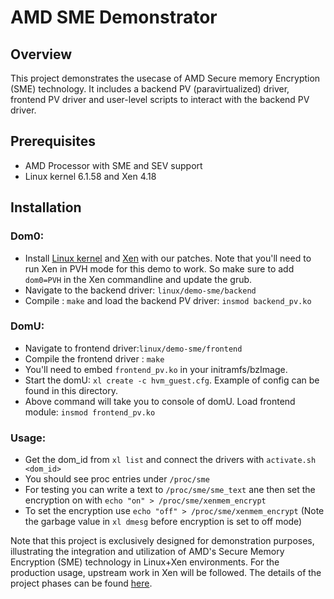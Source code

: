 # AMD SME Demonstrator

## Overview

This project demonstrates the usecase of AMD Secure memory Encryption (SME) technology. It includes a backend PV (paravirtualized) driver, frontend PV driver and user-level scripts to interact with the backend PV driver.

## Prerequisites

- AMD Processor with SME and SEV support
- Linux kernel 6.1.58 and Xen 4.18

## Installation

### Dom0:
- Install [Linux kernel](https://github.com/xcp-ng/linux/tree/sev_demo) and [Xen](https://github.com/xcp-ng/xen/tree/as-sme-demo) with our patches. Note that you'll need to run Xen in PVH mode for this demo to work. So make sure to add `dom0=PVH` in the Xen commandline and update the grub.
- Navigate to the backend driver: `linux/demo-sme/backend`
- Compile : `make` and load the backend PV driver: `insmod backend_pv.ko`

### DomU:
- Navigate to frontend driver:`linux/demo-sme/frontend`
- Compile the frontend driver : `make`
- You'll need to embed `frontend_pv.ko` in your initramfs/bzImage.
- Start the domU: `xl create -c hvm_guest.cfg`. Example of config can be found in this directory.
- Above command will take you to console of domU. Load frontend module: `insmod frontend_pv.ko`

### Usage:

- Get the dom_id from `xl list` and connect the drivers with `activate.sh <dom_id>`
- You should see proc entries under `/proc/sme`
- For testing you can write a text to `/proc/sme/sme_text` ane then set the encryption on with `echo "on" > /proc/sme/xenmem_encrypt`
- To set the encryption use `echo "off" > /proc/sme/xenmem_encrypt` (Note the garbage value in `xl dmesg` before encryption is set to off mode)

Note that this project is exclusively designed for demonstration purposes, illustrating the integration and utilization of AMD's Secure Memory Encryption (SME) technology in Linux+Xen environments.
For the production usage, upstream work in Xen will be followed. The details of the project phases can be found [here](https://lists.xenproject.org/archives/html/xen-devel/2023-10/msg02162.html).
